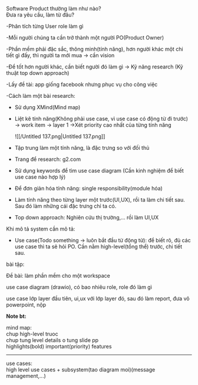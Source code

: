 Software Product thường làm như nào?  
Đưa ra yêu cầu, làm từ đâu?  

-Phân tích từng User role làm gì

-Mỗi người chúng ta cần trở thành một người PO(Product Owner)

-Phần mềm phải đặc sắc, thông minh(tính năng), hơn người khác một chi tiết gì đấy, thì người ta mới mua → cần vision

-Để tốt hơn người khác, cần biết người đó làm gì → Kỹ năng research (Kỹ thuật top down approach)

-Lấy đề tài: app giống facebook nhưng phục vụ cho công việc

-Cách làm một bài research:

- Sử dụng XMind(Mind map)
- Liệt kê tính năng(Không phải use case, vì use case có động từ đi trước) → work item → layer 1 →Xét priority cao nhất của từng tính năng
    
    ![[/Untitled 137.png|Untitled 137.png]]
    
- Tập trung làm một tính năng, là đặc trưng so với đối thủ
- Trang để research: g2.com
- Sử dụng keywords để tìm use case diagram (Cần kinh nghiệm để biết use case nào hợp lý)
- Để đơn giản hóa tính năng: single responsibility(module hóa)
- Làm tính năng theo từng layer một trước(UI,UX), rồi ta làm chi tiết sau. Sau đó làm những cái đặc trưng chỉ ta có.
- Top down approach: Nghiên cứu thị trường,… rồi làm UI,UX

Khi mô tả system cần mô tả:

- Use case(Todo something → luôn bắt đầu từ động từ): để biết rõ, đủ các use case thì ta sẽ hỏi PO. Cần nằm high-level(tổng thể) trước, chi tiết sau.

  

bài tập:

  

  

Đề bài: làm phần mềm cho một workspace

use case diagram (drawio), có bao nhiêu role, role đó làm gì

use case lớp layer đầu tiên, ui,ux với lớp layer đó, sau đó làm report, đưa vô powerpoint, nộp

**Note bt:**

mind map:  
chup high-level truoc  
chup tung level details o tung slide pp  
highlights(bold) important(priority) features  

---

use cases:  
high level use cases + subsystem(tao diagram moi)(message management,...)